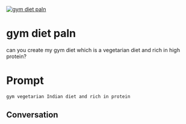 
[![gym diet paln](https://flow-prompt-covers.s3.us-west-1.amazonaws.com/icon/Flat/i12.png)]()
# gym diet paln 
can you create my gym diet which is a vegetarian diet and rich in high protein? 

# Prompt

```
gym vegetarian Indian diet and rich in protein  
```

## Conversation





